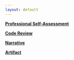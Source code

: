 ```yaml
---
layout: default
---
```


[**Professional Self-Assessment**](https://bsela75.github.io/Professional-Self-Assessment)

[**Code Review**](https://bsela75.github.io/review)

[**Narrative**](https://bsela75.github.io/one)

[**Artifact**](https://github.com/bsela75/bsela75.github.io/blob/72ff8f33b8bc098062aa2c74d5a6ad870765832d/Artifact.py)
